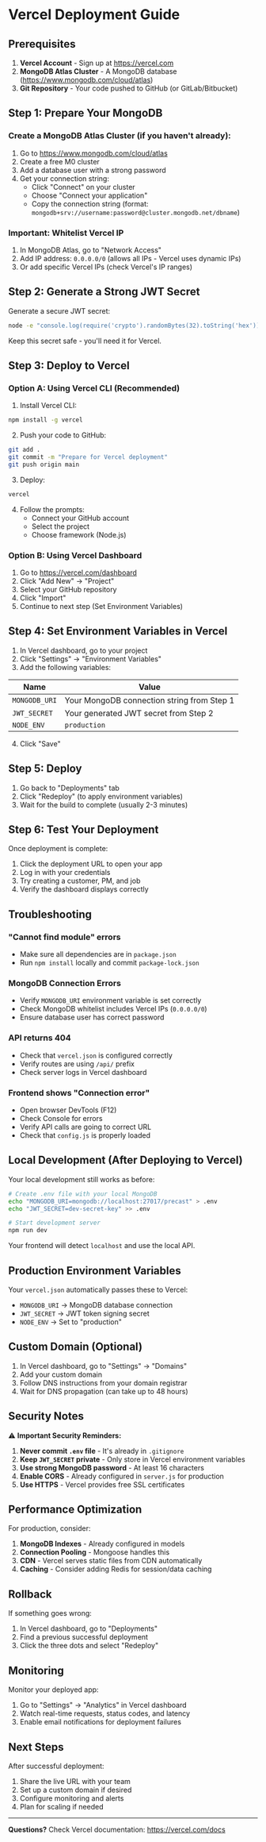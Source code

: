 # Vercel Deployment Guide

## Prerequisites

1. **Vercel Account** - Sign up at https://vercel.com
2. **MongoDB Atlas Cluster** - A MongoDB database (https://www.mongodb.com/cloud/atlas)
3. **Git Repository** - Your code pushed to GitHub (or GitLab/Bitbucket)

## Step 1: Prepare Your MongoDB

### Create a MongoDB Atlas Cluster (if you haven't already):

1. Go to https://www.mongodb.com/cloud/atlas
2. Create a free M0 cluster
3. Add a database user with a strong password
4. Get your connection string:
   - Click "Connect" on your cluster
   - Choose "Connect your application"
   - Copy the connection string (format: `mongodb+srv://username:password@cluster.mongodb.net/dbname`)

### Important: Whitelist Vercel IP

1. In MongoDB Atlas, go to "Network Access"
2. Add IP address: `0.0.0.0/0` (allows all IPs - Vercel uses dynamic IPs)
3. Or add specific Vercel IPs (check Vercel's IP ranges)

## Step 2: Generate a Strong JWT Secret

Generate a secure JWT secret:

```bash
node -e "console.log(require('crypto').randomBytes(32).toString('hex'))"
```

Keep this secret safe - you'll need it for Vercel.

## Step 3: Deploy to Vercel

### Option A: Using Vercel CLI (Recommended)

1. Install Vercel CLI:
```bash
npm install -g vercel
```

2. Push your code to GitHub:
```bash
git add .
git commit -m "Prepare for Vercel deployment"
git push origin main
```

3. Deploy:
```bash
vercel
```

4. Follow the prompts:
   - Connect your GitHub account
   - Select the project
   - Choose framework (Node.js)

### Option B: Using Vercel Dashboard

1. Go to https://vercel.com/dashboard
2. Click "Add New" → "Project"
3. Select your GitHub repository
4. Click "Import"
5. Continue to next step (Set Environment Variables)

## Step 4: Set Environment Variables in Vercel

1. In Vercel dashboard, go to your project
2. Click "Settings" → "Environment Variables"
3. Add the following variables:

| Name | Value |
|------|-------|
| `MONGODB_URI` | Your MongoDB connection string from Step 1 |
| `JWT_SECRET` | Your generated JWT secret from Step 2 |
| `NODE_ENV` | `production` |

4. Click "Save"

## Step 5: Deploy

1. Go back to "Deployments" tab
2. Click "Redeploy" (to apply environment variables)
3. Wait for the build to complete (usually 2-3 minutes)

## Step 6: Test Your Deployment

Once deployment is complete:

1. Click the deployment URL to open your app
2. Log in with your credentials
3. Try creating a customer, PM, and job
4. Verify the dashboard displays correctly

## Troubleshooting

### "Cannot find module" errors
- Make sure all dependencies are in `package.json`
- Run `npm install` locally and commit `package-lock.json`

### MongoDB Connection Errors
- Verify `MONGODB_URI` environment variable is set correctly
- Check MongoDB whitelist includes Vercel IPs (`0.0.0.0/0`)
- Ensure database user has correct password

### API returns 404
- Check that `vercel.json` is configured correctly
- Verify routes are using `/api/` prefix
- Check server logs in Vercel dashboard

### Frontend shows "Connection error"
- Open browser DevTools (F12)
- Check Console for errors
- Verify API calls are going to correct URL
- Check that `config.js` is properly loaded

## Local Development (After Deploying to Vercel)

Your local development still works as before:

```bash
# Create .env file with your local MongoDB
echo "MONGODB_URI=mongodb://localhost:27017/precast" > .env
echo "JWT_SECRET=dev-secret-key" >> .env

# Start development server
npm run dev
```

Your frontend will detect `localhost` and use the local API.

## Production Environment Variables

Your `vercel.json` automatically passes these to Vercel:
- `MONGODB_URI` → MongoDB database connection
- `JWT_SECRET` → JWT token signing secret
- `NODE_ENV` → Set to "production"

## Custom Domain (Optional)

1. In Vercel dashboard, go to "Settings" → "Domains"
2. Add your custom domain
3. Follow DNS instructions from your domain registrar
4. Wait for DNS propagation (can take up to 48 hours)

## Security Notes

⚠️ **Important Security Reminders:**

1. **Never commit `.env` file** - It's already in `.gitignore`
2. **Keep `JWT_SECRET` private** - Only store in Vercel environment variables
3. **Use strong MongoDB password** - At least 16 characters
4. **Enable CORS** - Already configured in `server.js` for production
5. **Use HTTPS** - Vercel provides free SSL certificates

## Performance Optimization

For production, consider:

1. **MongoDB Indexes** - Already configured in models
2. **Connection Pooling** - Mongoose handles this
3. **CDN** - Vercel serves static files from CDN automatically
4. **Caching** - Consider adding Redis for session/data caching

## Rollback

If something goes wrong:

1. In Vercel dashboard, go to "Deployments"
2. Find a previous successful deployment
3. Click the three dots and select "Redeploy"

## Monitoring

Monitor your deployed app:

1. Go to "Settings" → "Analytics" in Vercel dashboard
2. Watch real-time requests, status codes, and latency
3. Enable email notifications for deployment failures

## Next Steps

After successful deployment:

1. Share the live URL with your team
2. Set up a custom domain if desired
3. Configure monitoring and alerts
4. Plan for scaling if needed

---

**Questions?** Check Vercel documentation: https://vercel.com/docs
